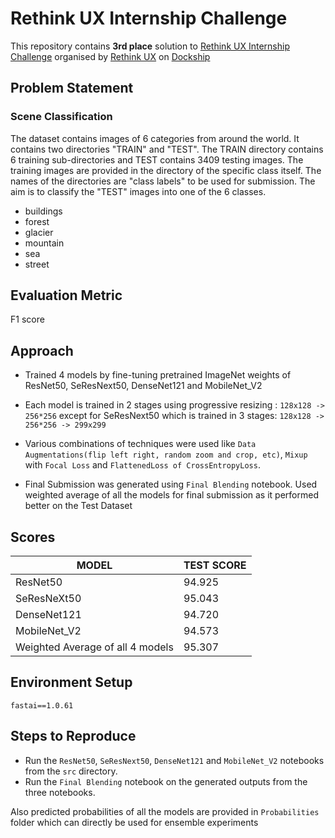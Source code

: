 # Rethink UX Internship Challenge
 
This repository contains **3rd place** solution to [Rethink UX Internship Challenge](https://dockship.io/challenges/5f7f058c81d83b7c2b93680b/rethink-ux-internship-challenge/overview) organised by [Rethink UX](https://www.linkedin.com/company/rethinkux/) on [Dockship](https://www.dockship.io)

## Problem Statement

### Scene Classification

The dataset contains images of 6 categories from around the world. It contains two directories "TRAIN" and "TEST". The TRAIN directory contains 6 training sub-directories and TEST contains 3409 testing images. The training images are provided in the directory of the specific class itself. The names of the directories are "class labels" to be used for submission. The aim is to classify the "TEST" images into one of the 6 classes.

- buildings
- forest
- glacier
- mountain
- sea
- street

## Evaluation Metric 

  F1 score
  
## Approach

-  Trained 4 models by fine-tuning pretrained ImageNet weights of ResNet50, SeResNext50, DenseNet121 and MobileNet_V2

- Each model is trained in 2 stages using progressive resizing : `128x128 -> 256*256` except for SeResNext50 which is trained in 3 stages: `128x128 -> 256*256 -> 299x299`

- Various combinations of techniques were used like `Data Augmentations(flip left right, random zoom and crop, etc)`, `Mixup` with `Focal Loss` and `FlattenedLoss of CrossEntropyLoss`.
 
- Final Submission was generated using `Final Blending`  notebook. Used weighted average of all the models for final submission as it performed better on the Test Dataset

## Scores 

|**MODEL**  |**TEST SCORE** |
|---|---|
| ResNet50 | 94.925|
| SeResNeXt50 | 95.043|
| DenseNet121 | 94.720|
| MobileNet_V2 | 94.573|
| Weighted Average of all 4 models | 95.307| 

## Environment Setup

```
fastai==1.0.61

```

## Steps to Reproduce 

   * Run the `ResNet50`, `SeResNext50`, `DenseNet121` and `MobileNet_V2` notebooks from the `src` directory.
   * Run the `Final Blending` notebook on the generated outputs from the three notebooks.
   
Also predicted probabilities of all the models are provided in `Probabilities` folder which can directly be used for ensemble experiments

